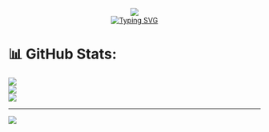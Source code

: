 <!--
## 🌐 Socials:
[![Discord](https://img.shields.io/badge/Discord-%237289DA.svg?logo=discord&logoColor=white)](https://discord.gg/Terpsichora#2825) 
[![Facebook](https://img.shields.io/badge/Facebook-%231877F2.svg?logo=Facebook&logoColor=white)](https://facebook.com/joshua727/)
[![Instagram](https://img.shields.io/badge/Instagram-%23E4405F.svg?logo=Instagram&logoColor=white)](https://instagram.com/joshuaxnxx/)
[![LinkedIn](https://img.shields.io/badge/LinkedIn-%230077B5.svg?logo=linkedin&logoColor=white)](https://linkedin.com/in/villanueva-joshua-0558a1272/) 

# 💻 Tech Stack:
![CSS3](https://img.shields.io/badge/css3-%231572B6.svg?style=for-the-badge&logo=css3&logoColor=white) ![HTML5](https://img.shields.io/badge/html5-%23E34F26.svg?style=for-the-badge&logo=html5&logoColor=white) ![JavaScript](https://img.shields.io/badge/javascript-%23323330.svg?style=for-the-badge&logo=javascript&logoColor=%23F7DF1E) ![PHP](https://img.shields.io/badge/php-%23777BB4.svg?style=for-the-badge&logo=php&logoColor=white) ![AWS](https://img.shields.io/badge/AWS-%23FF9900.svg?style=for-the-badge&logo=amazon-aws&logoColor=white) ![Azure](https://img.shields.io/badge/azure-%230072C6.svg?style=for-the-badge&logo=azure-devops&logoColor=white) ![Bootstrap](https://img.shields.io/badge/bootstrap-%23563D7C.svg?style=for-the-badge&logo=bootstrap&logoColor=white) ![Laravel](https://img.shields.io/badge/laravel-%23FF2D20.svg?style=for-the-badge&logo=laravel&logoColor=white) ![MUI](https://img.shields.io/badge/MUI-%230081CB.svg?style=for-the-badge&logo=material-ui&logoColor=white) ![React](https://img.shields.io/badge/react-%2320232a.svg?style=for-the-badge&logo=react&logoColor=%2361DAFB) ![SASS](https://img.shields.io/badge/SASS-hotpink.svg?style=for-the-badge&logo=SASS&logoColor=white) ![TailwindCSS](https://img.shields.io/badge/tailwindcss-%2338B2AC.svg?style=for-the-badge&logo=tailwind-css&logoColor=white) ![Webpack](https://img.shields.io/badge/webpack-%238DD6F9.svg?style=for-the-badge&logo=webpack&logoColor=black) ![Apache](https://img.shields.io/badge/apache-%23D42029.svg?style=for-the-badge&logo=apache&logoColor=white) ![MariaDB](https://img.shields.io/badge/MariaDB-003545?style=for-the-badge&logo=mariadb&logoColor=white) ![MySQL](https://img.shields.io/badge/mysql-%2300f.svg?style=for-the-badge&logo=mysql&logoColor=white) ![SQLite](https://img.shields.io/badge/sqlite-%2307405e.svg?style=for-the-badge&logo=sqlite&logoColor=white)
-->

<div align="center">
  
  ![](https://64.media.tumblr.com/023e918ed2089ab87042c548f06d1e9f/tumblr_mgsj51TyPo1r0a5pgo1_500.gif) <br />
  [![Typing SVG](https://readme-typing-svg.demolab.com/?lines=PROPUTA;JOSHUA)](https://git.io/typing-svg) <br />

</div>

# 📊 GitHub Stats:
![](https://github-readme-stats.vercel.app/api?username=koykoy027&theme=dark&hide_border=true&include_all_commits=false&count_private=true)<br/>
![](https://github-readme-streak-stats.herokuapp.com/?user=koykoy027&theme=dark&hide_border=true)<br/>
![](https://github-readme-stats.vercel.app/api/top-langs/?username=koykoy027&theme=dark&hide_border=true&include_all_commits=false&count_private=true&layout=compact)

---
[![](https://visitcount.itsvg.in/api?id=koykoy027&icon=0&color=0)](https://visitcount.itsvg.in)

<!-- Proudly created with GPRM ( https://gprm.itsvg.in ) -->
